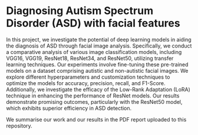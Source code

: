 #  Diagnosing Autism Spectrum Disorder (ASD) with facial features
In this project, we investigate the potential of deep learning models in aiding the diagnosis of ASD through facial image analysis. Specifically, we conduct a comparative analysis of various image classification models, including VGG16, VGG19, ResNet18, ResNet34, and ResNet50, utilizing transfer learning techniques. Our experiments involve
fine-tuning these pre-trained models on a dataset comprising autistic and non-autistic facial images. We explore different hyperparameters and customization techniques to optimize the models for accuracy, precision, recall, and F1-Score. Additionally, we investigate the efficacy of the Low-Rank Adaptation (LoRA) technique in enhancing the performance of ResNet models. Our results demonstrate promising outcomes, particularly with the ResNet50 model, which exhibits superior efficiency in ASD detection.

We summarise our work and our results in the PDF report uploaded to this repository.
